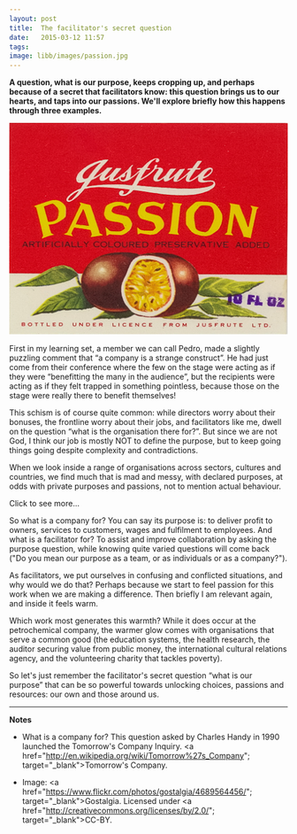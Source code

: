 ```yaml
---
layout: post
title:  The facilitator's secret question
date:   2015-03-12 11:57
tags:  
image: libb/images/passion.jpg
---
```


**A question, what is our purpose, keeps cropping up, and perhaps because of a secret that facilitators know: this question brings us to our hearts, and taps into our passions. We'll explore briefly how this happens through three examples.**

![](/libb/images/passion.jpg)

First in my learning set, a member we can call Pedro, made a slightly puzzling comment that “a company is a strange construct”. He had just come from their conference where the few on the stage were acting as if they were “benefitting the many in the audience”, but the recipients were acting as if they felt trapped in something pointless, because those on the stage were really there to benefit themselves!

This schism is of course quite common: while directors worry about their bonuses, the frontline worry about their jobs, and facilitators like me, dwell on the question “what is the organisation there for?”. But since we are not God, I think our job is mostly NOT to define the purpose, but to keep going things going despite complexity and contradictions. 

When we look inside a range of organisations across sectors, cultures and countries, we find much that is mad and messy, with declared purposes, at odds with private purposes and passions, not to mention actual behaviour.  

<div id="restOfArticle" style="display:none"> 
For a second example, we look at a service funded by and for the general public. Yesterday when I mentioned picking up a book in a library, my lunch colleagues were surprised: “you went to a library, how unusual"! Now if I ask what is a library for, and who is it for, the librarian might think "for everyone", while I clearly think "for me", but my colleagues think "not for us and only for others, for librarians, politicians, poor people". Or perhaps they think it is just a costly relic of a pre-internet era, and I find myself wanting to defend this rare remaining community space that with its less obvious purpose: a sort of "common good". <br><br> 

In a third example, we go to a wise woman whose insights about leadership were described to me this week. Despite drawing her last breath in 1933, Mary Parker Follett's writings are eerily resonant today. She noticed organisations can be a “unifying” force in society, making a dynamic "living system" in which each person fits his/her work into that of every other’s in a spirit of cooperation. Sadly this spirit of "interweaving" is rare to find in Pedro’s company, in the library service, or in our commnities. <br><br>   

</div>
<a onclick="showMoreOrLess(this,'restOfArticle');">Click to see more...</a>

So what is a company for? You can say its purpose is: to deliver profit to owners, services to customers, wages and fulfilment to employees. And what is a facilitator for? To assist and improve collaboration by asking the purpose question, while knowing quite varied questions will come back ("Do you mean our purpose as a team, or as individuals or as a company?").

As facilitators, we put ourselves in confusing and conflicted situations, and why would we do that? Perhaps because we start to feel passion for this work when we are making a difference. Then briefly I am relevant again, and inside it feels warm.  

Which work most generates this warmth? While it does occur at the petrochemical company, the warmer glow comes with organisations that serve a common good (the education systems, the health research, the auditor securing value from public money, the international cultural relations agency, and the volunteering charity that tackles poverty).

So let's just remember the facilitator's secret question “what is our purpose” that can be so powerful towards unlocking choices, passions and resources: our own and those around us.

__________________

<b>Notes</b>

* What is a company for? This question asked by Charles Handy in 1990 launched the Tomorrow's Company Inquiry. <a href="http://en.wikipedia.org/wiki/Tomorrow%27s_Company"; target="_blank">Tomorrow's Company</a>.

* Image: <a href="https://www.flickr.com/photos/gostalgia/4689564456/"; target="_blank">Gostalgia. </a> Licensed under <a href="http://creativecommons.org/licenses/by/2.0/"; target="_blank">CC-BY</a>.



